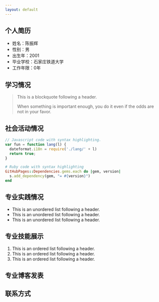```yaml
---
layout: default
---
```





## 个人简历

- 姓名：陈振辉
- 性别：男
- 出生年：2001
- 毕业学校：石家庄铁道大学
- 工作年限：0年

## 学习情况

> This is a blockquote following a header.
>
> When something is important enough, you do it even if the odds are not in your favor.

## 社会活动情况

```js
// Javascript code with syntax highlighting.
var fun = function lang(l) {
  dateformat.i18n = require('./lang/' + l)
  return true;
}
```

```ruby
# Ruby code with syntax highlighting
GitHubPages::Dependencies.gems.each do |gem, version|
  s.add_dependency(gem, "= #{version}")
end
```

## 专业实践情况

*   This is an unordered list following a header.
*   This is an unordered list following a header.
*   This is an unordered list following a header.

## 专业技能展示

1.  This is an ordered list following a header.
2.  This is an ordered list following a header.
3.  This is an ordered list following a header.

## 专业博客发表

## 联系方式


